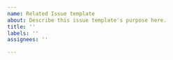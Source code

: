```yaml
---
name: Related Issue template
about: Describe this issue template's purpose here.
title: ''
labels: ''
assignees: ''

---
```

